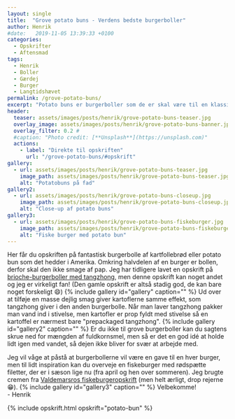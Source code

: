```yaml
---
layout: single
title:  "Grove potato buns - Verdens bedste burgerboller"
author: Henrik
#date:   2019-11-05 13:39:33 +0100
categories:  
  - Opskrifter  
  - Aftensmad
tags: 
  - Henrik
  - Boller
  - Gærdej
  - Burger
  - Langtidshævet
permalink: /grove-potato-buns/
excerpt: "Potato buns er burgerboller som de er skal være til en klassisk amerikansk burger. Jeg har tilladt migt at tilføje groft mel og langtidshæve dem, for at give dem ekstra god smag."
header:
  teaser: assets/images/posts/henrik/grove-potato-buns-teaser.jpg
  overlay_image: assets/images/posts/henrik/grove-potato-buns-banner.jpg
  overlay_filter: 0.2 # 
  #caption: "Photo credit: [**Unsplash**](https://unsplash.com)"
  actions:
    - label: "Direkte til opskriften"
      url: "/grove-potato-buns/#opskrift"
gallery:
  - url: assets/images/posts/henrik/grove-potato-buns-teaser.jpg
    image_path: assets/images/posts/henrik/grove-potato-buns-teaser.jpg
    alt: "Potatobuns på fad" 
gallery2:
  - url: assets/images/posts/henrik/grove-potato-buns-closeup.jpg
    image_path: assets/images/posts/henrik/grove-potato-buns-closeup.jpg
    alt: "Close-up af potato buns"
gallery3:
  - url: assets/images/posts/henrik/grove-potato-buns-fiskeburger.jpg
    image_path: assets/images/posts/henrik/grove-potato-buns-fiskeburger.jpg
    alt: "Fiske burger med potato bun"   
---
```

Her får du opskriften på fantastisk burgerbolle af kartfollebrød eller potato bun som det hedder i Amerika. Omkring halvdelen af en burger er bollen, derfor skal den ikke smage af pap. Jeg har tidligere lavet en opskrift på [brioche-burgerboller med tangzhong][briocheburgerboller], men denne opskrift kan noget andet og jeg er virkeligt fan! (Den gamle opskrift er altså stadig god, de kan bare noget forskeligt :smile:)
{% include gallery id="gallery"  caption="" %}
Ud over at tilføje en masse dejlig smag giver kartoflerne samme effekt, som tangzhong giver i den anden burgerbolle. Når man laver tangzhong pakker man vand ind i stivelse, men kartofler er prop fyldt med stivelse så en kartoffel er nærmest bare "prepackaged tangzhong".
{% include gallery id="gallery2"  caption="" %}
Er du ikke til grove burgerboller kan du sagtens skrue ned for mængden af fuldkornsmel, men så er det en god idé at holde lidt igen med vandet, så dejen ikke bliver for svær at arbejde med. 

Jeg vil våge at påstå at burgerbollerne vil være en gave til en hver burger, men til lidt inspiration kan du overveje en fiskeburger med rødspætte filetter, der er i sæson lige nu (fra april og hen over sommeren). Jeg brugte cremen fra [Valdemarsros fiskeburgeropskrift][valdemarsro-fiskeburger] (men helt ærligt, drop rejerne :grin:).
{% include gallery id="gallery3"  caption="" %}
Velbekomme!  
\- Henrik 

{% include opskrift.html opskrift="potato-bun" %}


[briocheburgerboller]: /Briocheburgerboller-med-Tangzhong/
[valdemarsro-fiskeburger]: https://www.valdemarsro.dk/fiskeburger-med-krydderurte-dressing/